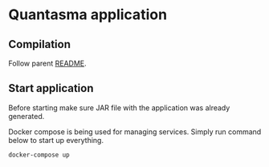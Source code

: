 # Quantasma application

## Compilation

Follow parent [README]({../README.md}).

## Start application

Before starting make sure JAR file with the application was already generated.

Docker compose is being used for managing services. Simply run command below to start up everything.

    docker-compose up
